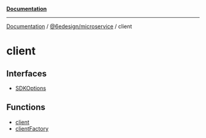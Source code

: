 [**Documentation**](../../../README.md)

***

[Documentation](../../../README.md) / [@6edesign/microservice](../README.md) / client

# client

## Interfaces

- [SDKOptions](interfaces/SDKOptions.md)

## Functions

- [client](functions/client.md)
- [clientFactory](functions/clientFactory.md)
